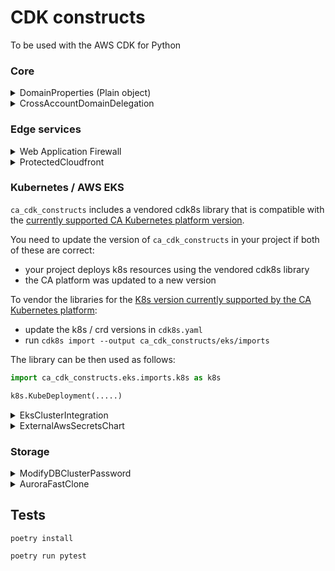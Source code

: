 # CDK constructs

To be used with the AWS CDK for Python

### Core

<details>
  <summary>DomainProperties (Plain object)</summary>

A conventional way to generate DNS names

```python
from ca_cdk_constructs import DomainProperties

domain_props = DomainProperties(sub_domain="myapp", zone_domain="qa.acme.org")
domain_props.zone_domain  # qa.acme.org
domain_props.domain  # returns myapp.qa.acme.org
domain_props.ingress_domain  # returns myapp-ingress.qa.acme.org

# indicating a top level domain
domain_props = DomainProperties(sub_domain="", zone_domain="myapp.acme.org")

domain_props.zone_domain  # myapp.acme.org
domain_props.domain  # returns myapp.acme.org
domain_props.ingress_domain  # returns myapp-ingress.myapp.acme.org
```

</details>

<details>
  <summary>CrossAccountDomainDelegation</summary>

Creates delegated domains

```python
from ca_cdk_constructs import CrossAccountDomainDelegation, R53ParentZoneConfig

zone = PublicHostedZone(self, "Zone", zone_name="my-subdomain.acme.org")

# creates delegation records in for my-subdomain.acme.org in acme.org
CrossAccountDomainDelegation(
    subdomain_stack,
    "MySubdomainDnsDelegation",
    parent_zone_config=R53ParentZoneConfig(
        account_id="1234566789012",
        zone_name="acme.org",
        role_name="R53UpdateRole" # existing role in the parent zone account
    ),
    hosted_zone=zone
)

```

</details>

### Edge services

<details>
    <summary>Web Application Firewall</summary>

Deploys AWS WAF using a vendored
[AWS WAF Security Automations v3.2.0](https://github.com/awslabs/aws-waf-security-automations/tree/v3.2.0)
template, with the addition of the AWS Managed `KnownBadInputs` Rule (to protect specifically
against the `log4j` vulnerability). It also allows for the addition of any additional user-defined
custom rules, by supplying a list of one or more `CfnWebACL.RuleProperty`. TO NOTE: these may
incur additional costs, if they take the total number of `WCUs` for the WAF above `1500`.

In able to accommodate custom rules, and because of the limitations on working with imported
nested templates with the CDK, the WAF provides a fixed set of standard rules - which is NOT
parameterised in the `ProtectedCloudfront` construct. In order to vary the rules (e.g. add
more of the standard rules, override any rules to COUNT, etc) you will need to copy the
construct code to your config repo and make the amendments directly in the construct and
template(s):

`SQL injection rule` - `BLOCK`

`Cross-site scripting rule` - `BLOCK`

`Flood protection rule` - `BLOCK`. A simple rate based rule, which blocks an individual IP
address if average requests over a 5-minute period from that IP address exceed a user-supplied
`RequestThreshold` and unblocks once they fall below this threshold again. CARE!! Given
that many LCAs work from a fixed single IP address, this should not be set to too low a value.

`Reputation lists rule` - `BLOCK`

For the original WAF configuration options see the "Parameters" section in the
[original template](ca_cdk_constructs/edge_services/assets/aws-waf-security-automations.json).

Usage:

```python
from ca_cdk_constructs.edge_services.waf_stack import WafStack

WafStack(app,
        "Waf",
        # The waf **MUST** be instantiated with the rule combination here. Only the
        # flood_protection_threshold and custom_rules can be varied.
        params={
            "ActivateAWSManagedRulesParam": "yes",
            "ActivateSqlInjectionProtectionParam": "yes",
            "ActivateCrossSiteScriptingProtectionParam": "yes",
            "ActivateHttpFloodProtectionParam": "yes - AWS WAF rate based rule",
            "ActivateScannersProbesProtectionParam": "no",
            "ActivateReputationListsProtectionParam": "yes",
            "ActivateBadBotProtectionParam": "no",
            # threshold requests in 5-minute period from any single IP before that
            # IP is blocked.
            "RequestThreshold": flood_protection_threshold, # default = 100
        },
        custom_rules: <list of aws_cdk.aws_wafv2.CfnWebACL.RuleProperty]> default = [],
})

```

</details>

<details>
  <summary>ProtectedCloudfront</summary>

[protected_cloudfront](ca_cdk_constructs/edge_services/protected_cloudfront.py)

Creates a Cloudfront distribution protected by the AWS WAF. The distribution forwards a
custom header that can be requested by downstream load balancers in order to prevent traffic
from hitting them directly.

When using this library construct, the only properties of the WAF that can be specified
are any custom rules to be added on top of the WAF (list of aws_cdk.aws_wafv2.CfnWebACL.RuleProperty)

Usage:

```python
from aws_cdk import App, Stack
from aws_cdk.aws_eks import HelmChart
from ca_cdk_constructs.edge_services.protected_cloudfront import ProtectedCloudfrontStack
import json

app = App()

hosted_zone =  # create or import a hosted zone

custom_rules = # optionally specify a list of aws_cdk.aws_wafv2.CfnWebACL.RuleProperty

# creates Cloudfront protected by WAF at myapp.<hosted_zone_domain>
cdn = ProtectedCloudfrontStack(app, "ca-referrals",
                                    hosted_zone=hosted_zone,
                                    sub_domain="myapp",
                                    origin_domain="my-loadbalancer-url"
                                    custom_rules=custom_rules,
                                    flood_protection_threshold="2500" # any value >= 100
                               )

# retrieve the secret header which must be added to the load balancer in order
# to prevent users bypassing the CDN ( and the WAF )
cdn.secret_header
# or
cdn.SECRET_HEADER_NAME
# and
cdn.secret_header_value

# To add the header to e.g. Kubernetes ALB ingress use:

k8s_deployment_stack = Stack(app, "K8sDeployment")
# add the header to the ALB ingress
chart_overrides = {
    "web": {
        "ingress": {
            "annotations": {
                "alb.ingress.kubernetes.io/conditions.main": json.dumps(
                    [
                        # other config can go here
                        cdn.alb_ingress_header_config_annotation
                    ]
                )
            }
        }
    }
}

HelmChart(k8s_deployment_stack, "myapp", cluster=cluster, namespace="myapp-namespace", values=chart_overrides)
```

</details>

### Kubernetes / AWS EKS

`ca_cdk_constructs` includes a vendored cdk8s library that is compatible with the [currently supported CA Kubernetes platform version](https://citizensadvice.atlassian.net/wiki/spaces/OPS/pages/2874441735/Current+version).

You need to update the version of `ca_cdk_constructs` in your project if both of these are correct:

- your project deploys k8s resources using the vendored cdk8s library
- the CA platform was updated to a new version

To vendor the libraries for the [K8s version currently supported by the CA Kubernetes platform](https://citizensadvice.atlassian.net/wiki/spaces/OPS/pages/2874441735/Current+version):

- update the k8s / crd versions in `cdk8s.yaml`
- run `cdk8s import --output ca_cdk_constructs/eks/imports`

The library can be then used as follows:

```python
import ca_cdk_constructs.eks.imports.k8s as k8s

k8s.KubeDeployment(.....)
```

<details>
  <summary>EksClusterIntegration</summary>

Makes it possible to deploy to imported EKS clusters.

```python
from ca_cdk_constructs.eks import EksClusterIntegration

# in an existing stack
eks_integration = EksClusterIntegration(self, "EksIntegration", vpc=vpc, cluster_name="mycluster")

# for imported clusters the kubectl role must be manually added to aws-auth
# The role ARN will also be available in the K8sAuthRoleArn output
eks_integration.role
# the EKS cluster
eks_integration.cluster
```

</details>

<details>
  <summary>ExternalAwsSecretsChart</summary>

cdk8s Chart to deploy [External Secrets](https://external-secrets.io/) referencing one or more AWS SecretsManager or ParameterStore secrets.

See [the tests](./tests/eks/external_secrets/test_external_secrets_chart.py)

</details>

### Storage

<details>
  <summary>ModifyDBClusterPassword</summary>

Modifies the password of an Aurora cluster

```python
modify_cluster_password = ModifyDBClusterPassword(self, "ModifyClusterPassword", cluster_id=cluster_id, secret=db_secret)
modify_cluster_password.trigger_on_stack_create_update()
# access the udnerlaying lambda to e.g. add it to a state machine
modify_cluster_password.lambda_funct
```

</details>

<details>
  <summary>AuroraFastClone</summary>

Clones an Aurora cluster.

```python
from ca_cdk_constructs.storage.aurora_clone_refresh import AuroraCloneRefresh

source_cluster = DatabaseCluster(self, "AuroraCluster", ....) # or lookup one
vpc = source_cluster.vpc # or look it up

cluster_pg = CfnDBClusterParameterGroup(
    self,
    "DBClusterParameterGroup",
    description=f"Cluster parameter group for test clone",
    family=source_cluster.engine.parameter_group_family,
    parameters={"log_hostname": 1},
)
cluster_instance_pg = rds.CfnDBParameterGroup(
    self,
    "DBParameterGroup",
    description=f"DB parameter group for test clone instance",
    family=source_cluster.engine.parameter_group_family,
    parameters={"log_hostname": 1},
)

# periodically clone the source cluster
cloned_cluster = AuroraCloneRefresh(self, "TestClone",
                              source_cluster=source_cluster,
                              source_cluster_vpc=vpc,
                              source_cluster_master_username=username,
                              db_instance_class="db.t3.medium",
                              cluster_parameter_group=cluster_pg,
                              instance_parameter_group=cluster_instance_pg,
                                    tags={
                                        "Tag": "Value"
                                    },
                              clone_schedule=Schedule.cron(minute="0", hour="8"),
                              notifications_topic=topic)

# allow access to the clone from certain ranges
cloned_cluster.allow_from(ec2.Peer.ipv4(vpc.vpc_cidr_block))
# or
clone.cluster_sg.allow_....

# access the cloned cluster credentials
cloned_cluster.clone_secret # DatabaseSecret
# the clone SNS topic
cloned_cluster.notifications_topic # Topic

# the event rule
cloned_cluster.event_rule

```

</details>

## Tests

```shell
poetry install

poetry run pytest
```
